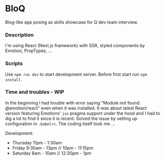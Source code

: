 # BloQ

Blog-like app posing as skills showcase for Q dev team interview.

### Description

I'm using React (Next.js framework) with SSR, styled components by Emotion, PropTypes, ...

### Scripts

Use `npm run dev` to start development server. Before first start run `npm install`.

### Time and troubles - WIP

In the beginning I had trouble with error saying "Module not found: @emotion/react" even when it was installed.
It was about latest React version featuring Emotions' `jsx` pragma support under the hood and I had to dig a lot to find it since it is recent. Solved the issue by setting up configuration in `.babelrc`.
The coding itself took me ...

Development:

-   Thursday 11pm - 1:30am
-   Friday 9:30am - 13pm // 10pm - 11:15pm
-   Saturday 8am - 10am // 12:30pm - 1pm
